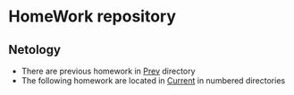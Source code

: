 # HomeWork repository

## Netology

* There are previous homework in [Prev](previous_exercises) directory
* The following homework are located in [Current](current_exercises) in numbered directories
